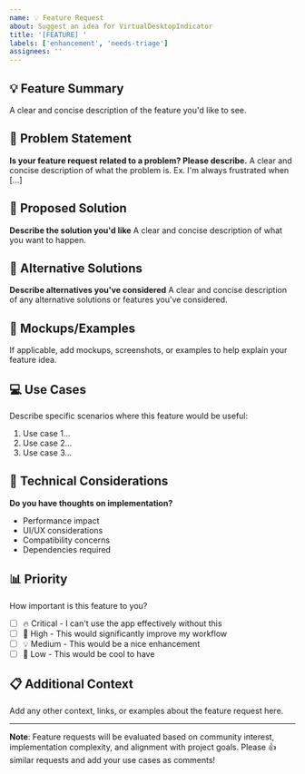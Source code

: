 ```yaml
---
name: 💡 Feature Request
about: Suggest an idea for VirtualDesktopIndicator
title: '[FEATURE] '
labels: ['enhancement', 'needs-triage']
assignees: ''
---
```


## 💡 Feature Summary
A clear and concise description of the feature you'd like to see.

## 🎯 Problem Statement
**Is your feature request related to a problem? Please describe.**
A clear and concise description of what the problem is. Ex. I'm always frustrated when [...]

## 🚀 Proposed Solution
**Describe the solution you'd like**
A clear and concise description of what you want to happen.

## 🔄 Alternative Solutions
**Describe alternatives you've considered**
A clear and concise description of any alternative solutions or features you've considered.

## 🎨 Mockups/Examples
If applicable, add mockups, screenshots, or examples to help explain your feature idea.

## 💻 Use Cases
Describe specific scenarios where this feature would be useful:
1. Use case 1...
2. Use case 2...
3. Use case 3...

## 🔧 Technical Considerations
**Do you have thoughts on implementation?**
- Performance impact
- UI/UX considerations  
- Compatibility concerns
- Dependencies required

## 📊 Priority
How important is this feature to you?
- [ ] 🔥 Critical - I can't use the app effectively without this
- [ ] 🚀 High - This would significantly improve my workflow
- [ ] 💡 Medium - This would be a nice enhancement
- [ ] 🎁 Low - This would be cool to have

## 📋 Additional Context
Add any other context, links, or examples about the feature request here.

---

**Note**: Feature requests will be evaluated based on community interest, implementation complexity, and alignment with project goals. Please 👍 similar requests and add your use cases as comments!